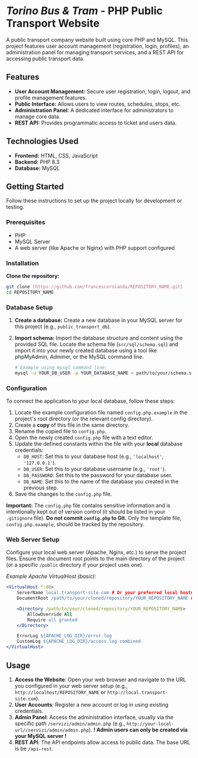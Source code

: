 # _Torino Bus & Tram_ - PHP Public Transport Website

A public transport company website built using core PHP and MySQL. This project features user account management (registration, login, profiles), an administration panel for managing transport services, and a REST API for accessing public transport data.

## Features

-   **User Account Management:** Secure user registration, login, logout, and profile management features.
-   **Public Interface:** Allows users to view routes, schedules, stops, etc.
-   **Administration Panel:** A dedicated interface for administrators to manage core data.
-   **REST API:** Provides programmatic access to ticket and users data.

## Technologies Used

-   **Frontend:** HTML, CSS, JavaScript
-   **Backend:** PHP 8.3
-   **Database:** MySQL

## Getting Started

Follow these instructions to set up the project locally for development or testing.

### Prerequisites

-   PHP
-   MySQL Server
-   A web server (like Apache or Nginx) with PHP support configured

### Installation

**Clone the repository:**

```bash
git clone [https://github.com/francescorolando/REPOSITORY_NAME.git]
cd REPOSITORY_NAME
```

### Database Setup

1.  **Create a database:** Create a new database in your MySQL server for this project (e.g., `public_transport_db`).
2.  **Import schema:** Import the database structure and content using the provided SQL file. Locate the schema file (`src/sql/schema.sql`) and import it into your newly created database using a tool like phpMyAdmin, Adminer, or the MySQL command line.

    ```bash
    # Example using mysql command line:
    mysql -u YOUR_DB_USER -p YOUR_DATABASE_NAME < path/to/your/schema.sql
    ```

### Configuration

To connect the application to your local database, follow these steps:

1.  Locate the example configuration file named `config.php.example` in the project's root directory (or the relevant config directory).
2.  Create a **copy** of this file in the same directory.
3.  Rename the copied file to `config.php`.
4.  Open the newly created `config.php` file with a text editor.
5.  Update the defined constants within the file with your **local** database credentials:
    -   `DB_HOST`: Set this to your database host (e.g., `'localhost'`, `'127.0.0.1'`).
    -   `DB_USER`: Set this to your database username (e.g., `'root'`).
    -   `DB_PASSWORD`: Set this to the password for your database user.
    -   `DB_NAME`: Set this to the name of the database you created in the previous step.
6.  Save the changes to the `config.php` file.

**Important:** The `config.php` file contains sensitive information and is intentionally kept out of version control (it should be listed in your `.gitignore` file). **Do not commit `config.php` to Git.** Only the template file, `config.php.example`, should be tracked by the repository.

### Web Server Setup

Configure your local web server (Apache, Nginx, etc.) to serve the project files. Ensure the document root points to the main directory of the project (or a specific `/public` directory if your project uses one).

_Example Apache VirtualHost (basic):_

```apache
<VirtualHost *:80>
    ServerName local.transport-site.com # Or your preferred local hostname
    DocumentRoot /path/to/your/cloned/repository/YOUR_REPOSITORY_NAME # Adjust path

    <Directory /path/to/your/cloned/repository/YOUR_REPOSITORY_NAME>
        AllowOverride All
        Require all granted
    </Directory>

    ErrorLog ${APACHE_LOG_DIR}/error.log
    CustomLog ${APACHE_LOG_DIR}/access.log combined
</VirtualHost>
```

## Usage

1. **Access the Website**: Open your web browser and navigate to the URL you configured in your web server setup (e.g., `http://localhost/REPOSITORY_NAME` or `http://local.transport-site.com`).
2. **User Accounts**: Register a new account or log in using existing credentials.
3. **Admin Panel**: Access the administration interface, usually via the specific path `/servizi/admin/admin.php` (e.g., `http://your-local-url//servizi/admin/admin.php`).
   **! Admin users can only be created via your MySQL server !**
4. **REST API**:
   The API endpoints allow access to public data. The base URL is be `/api-rest`.
